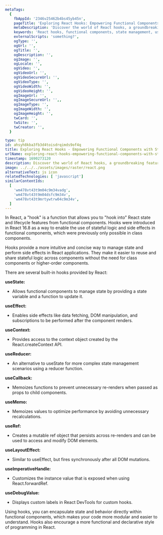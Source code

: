 ```yaml
---
metaTags:
  {
    fbAppId: '2346v25462b4bs45yb45n',
    pageTitle: 'Exploring React Hooks: Empowering Functional Components with State and Logic',
    metaDescription: 'Discover the world of React hooks, a groundbreaking feature that transforms functional components into powerful and stateful entities. Learn how hooks such as useState, useEffect, useContext, and more allow you to manage state and perform side effects in a more concise and intuitive manner. Explore the benefits of modular and reusable code while embracing the functional programming paradigm in your React applications.',
    keywords: 'React hooks, functional components, state management, useEffect, useContext, useState, side effects, modular code, functional programming, web development, React applications.',
    externalScripts: 'something?',
    ogType: '',
    ogUrl: '',
    ogTitle: '',
    ogDescription: '',
    ogImage: '',
    ogLocale: '',
    ogVideo: '',
    ogVideoUrl: '',
    ogVideoSecureUrl: '',
    ogVideoType: '',
    ogVideoWidth: '',
    ogVideoHeight: '',
    ogImageUrl: '',
    ogImageSecureUrl: '',,
    ogImageType: '',
    ogImageWidth: '',
    ogImageHeight: '',
    twCard: '',
    twSite: '',
    twCreator: '',
  }

type: tip
id: ahsyh8kba3fb3d4toisdrqimds9of4q
title: Exploring React Hooks - Empowering Functional Components with State and Logic
urlName: exploring-react-hooks-empowering-functional-components-with-state-and-logic
timestamp: 1690273120
description: Discover the world of React hooks, a groundbreaking feature that transforms functional components into powerful and stateful entities. Learn how hooks such as useState, useEffect, useContext, and more allow you to manage state and perform side effects in a more concise and intuitive manner. Explore the benefits of modular and reusable code while embracing the functional programming paradigm in your React applications.
image: ../../../assets/images/raster/react.png
alternativeText: js icon
relatedTechnologies: [ 'javascript']
similarContentIds:
  [
    'wm478vt43t9m04c9m34vadg',
    'wm478vt43t9m04dsfc9m34v',
    'wm478vt43t9mrtywtrw04c9m34v',
  ]
---
```


In React, a "hook" is a function that allows you to "hook into" React state and lifecycle features from functional components. Hooks were introduced in React 16.8 as a way to enable the use of stateful logic and side effects in functional components, which were previously only possible in class components.

Hooks provide a more intuitive and concise way to manage state and perform side effects in React applications. They make it easier to reuse and share stateful logic across components without the need for class components or higher-order components.

There are several built-in hooks provided by React:

<b>useState: </b>

- Allows functional components to manage state by providing a state variable and a function to update it.

<b>useEffect: </b>

- Enables side effects like data fetching, DOM manipulation, and subscriptions to be performed after the component renders.

<b>useContext: </b>

- Provides access to the context object created by the React.createContext API.

<b>useReducer:</b>

- An alternative to useState for more complex state management scenarios using a reducer function.

<b>useCallback: </b>

- Memoizes functions to prevent unnecessary re-renders when passed as props to child components.

<b>useMemo: </b>

- Memoizes values to optimize performance by avoiding unnecessary recalculations.

<b>useRef: </b>

- Creates a mutable ref object that persists across re-renders and can be used to access and modify DOM elements.

<b>useLayoutEffect: </b>

- Similar to useEffect, but fires synchronously after all DOM mutations.

<b>useImperativeHandle: </b>

- Customizes the instance value that is exposed when using React.forwardRef.

<b>useDebugValue: </b>

- Displays custom labels in React DevTools for custom hooks.

Using hooks, you can encapsulate state and behavior directly within functional components, which makes your code more modular and easier to understand. Hooks also encourage a more functional and declarative style of programming in React.
